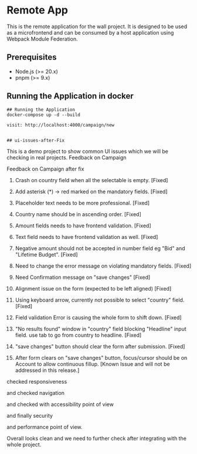 #  Remote App

This is the remote application for the wall project. It is designed to be used as a microfrontend and can be consumed by a host application using Webpack Module Federation.

## Prerequisites

-   Node.js (>= 20.x)
-   pnpm (>= 9.x)

## Running the Application in docker

```
## Running the Application
docker-compose up -d --build

visit: http://localhost:4000/campaign/new


## ui-issues-after-Fix

```

This is a demo project to show common UI issues which we will be checking in real projects.
Feedback on Campaign

Feedback on Campaign after fix

1. Crash on country field when all the selectable is empty. [Fixed]

2. Add asterisk (*) -> red marked on the mandatory fields. [Fixed]

3. Placeholder text needs to be more professional. [Fixed]

4. Country name should be in ascending order.  [Fixed]

5. Amount fields needs to have frontend validation. [Fixed]

6. Text field needs to have frontend validation as well. [Fixed]

7. Negative amount should not be accepted in number field eg "Bid" and "Lifetime Budget". [Fixed]

8. Need to change the error message on violating mandatory fields. [Fixed]

9. Need Confirmation message on "save changes" [Fixed]

10. Alignment issue on the form (expected to be left aligned) [Fixed]

11. Using keyboard arrow, currently not possible to select "country" field. [Fixed]

12. Field validation Error is causing the whole form to shift down. [Fixed]

13. "No results found" window in "country" field blocking "Headline" input field. use tab to go from country to headline. [Fixed]

14. "save changes" button should clear the form after submission. [Fixed]
    
15. After form clears on "save changes" button, focus/cursor should be on Account to allow continuous fillup. [Known Issue and will not be addressed in this release.]


checked responsiveness

and checked navigation

and checked with accessibility point of view

and finally security 

and performance point of view.

Overall looks clean and we need to further check after integrating with the whole project. 

```